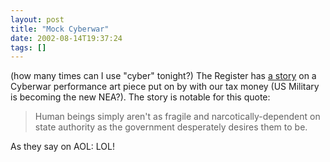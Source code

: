 ```yaml
---
layout: post
title: "Mock Cyberwar"
date: 2002-08-14T19:37:24
tags: []
---
```


(how many times can I use "cyber" tonight?) The Register has [a story][1] on a Cyberwar performance art piece put on by with our tax money (US Military is becoming the new NEA?). The story is notable for this quote:

> Human beings simply aren't as fragile and narcotically-dependent on state authority as the government desperately desires them to be.

As they say on AOL: LOL!

   [1]: http://www.theregister.co.uk/content/6/26675.html

